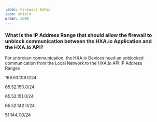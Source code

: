 ```yaml
---
label: Firewall Setup
icon: shield
order: 3000
---
```


### What is the IP Address Range that should allow the firewall to unblock communication between the HXA.io Application and the HXA.io API?

For unbroken communication, the HXA.io Devices need an unblocked communication from the Local Network to the HXA.io API IP Address Ranges

168.63.108.0/24

65.52.150.0/24

65.52.151.0/24

65.52.142.0/24

51.144.7.0/24